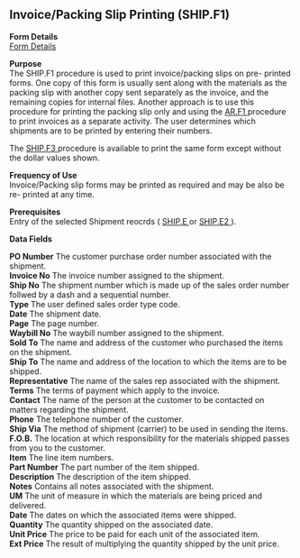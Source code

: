 ##  Invoice/Packing Slip Printing (SHIP.F1)

<PageHeader />

**Form Details**  
[ Form Details ](SHIP-F1-1/README.md)   

**Purpose**  
The SHIP.F1 procedure is used to print invoice/packing slips on pre- printed forms. One copy of this form is usually sent along with the materials as the packing slip with another copy sent separately as the invoice, and the remaining copies for internal files. Another approach is to use this procedure for printing the packing slip only and using the [ AR.F1 ](../../../AR-OVERVIEW/AR-REPORT/AR-F1/README.md) procedure to print invoices as a separate activity. The user determines which shipments are to be printed by entering their numbers.   
  
The [ SHIP.F3 ](SHIP-F3/README.md) procedure is available to print the same form except without the dollar values shown. 

**Frequency of Use**  
Invoice/Packing slip forms may be printed as required and may be also be re-
printed at any time.

**Prerequisites**  
Entry of the selected Shipment reocrds ( [ SHIP.E ](../../MRK-ENTRY/SHIP-E/README.md) or [ SHIP.E2 ](../../MRK-ENTRY/SHIP-E2/README.md) ). 

**Data Fields**

**PO Number** The customer purchase order number associated with the shipment.  
**Invoice No** The invoice number assigned to the shipment.  
**Ship No** The shipment number which is made up of the sales order number
follwed by a dash and a sequential number.  
**Type** The user defined sales order type code.  
**Date** The shipment date.  
**Page** The page number.  
**Waybill No** The waybill number assigned to the shipment.  
**Sold To** The name and address of the customer who purchased the items on
the shipment.  
**Ship To** The name and address of the location to which the items are to be
shipped.  
**Representative** The name of the sales rep associated with the shipment.  
**Terms** The terms of payment which apply to the invoice.  
**Contact** The name of the person at the customer to be contacted on matters
regarding the shipment.  
**Phone** The telephone number of the customer.  
**Ship Via** The method of shipment (carrier) to be used in sending the items.  
**F.O.B.** The location at which responsibility for the materials shipped
passes from you to the customer.  
**Item** The line item numbers.  
**Part Number** The part number of the item shipped.  
**Description** The description of the item shipped.  
**Notes** Contains all notes associated with the shipment.  
**UM** The unit of measure in which the materials are being priced and
delivered.  
**Date** The dates on which the associated items were shipped.  
**Quantity** The quantity shipped on the associated date.  
**Unit Price** The price to be paid for each unit of the associated item.  
**Ext Price** The result of multiplying the quantity shipped by the unit
price.  
  
<badge text= "Version 8.10.57" vertical="middle" />

<PageFooter />